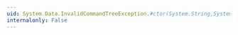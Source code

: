 ```yaml
---
uid: System.Data.InvalidCommandTreeException.#ctor(System.String,System.Exception)
internalonly: False
---
```

